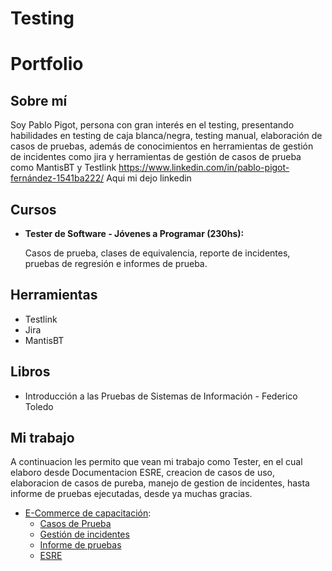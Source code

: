 # Testing

# Portfolio
## Sobre mí
Soy Pablo Pigot, persona con gran interés en el testing, presentando habilidades en testing de caja blanca/negra, testing manual, elaboración de casos de pruebas, además de conocimientos en herramientas de gestión de incidentes como jira y herramientas de gestión de casos de prueba como MantisBT y Testlink
https://www.linkedin.com/in/pablo-pigot-fernández-1541ba222/
Aqui mi dejo linkedin

## Cursos
* **Tester de Software - Jóvenes a Programar (230hs):**

  Casos de prueba, clases de equivalencia, reporte de incidentes, pruebas de regresión e informes de prueba.
  
## Herramientas

* Testlink
* Jira
* MantisBT

## Libros
* Introducción a las Pruebas de Sistemas de Información - Federico Toledo

## Mi trabajo
A continuacion les permito que vean mi trabajo como Tester, en el cual elaboro desde Documentacion ESRE, creacion de casos de uso, elaboracion de casos de pureba, manejo de gestion de incidentes, hasta informe de pruebas ejecutadas, desde ya muchas gracias.

* [E-Commerce de capacitación](https://japceibal.github.io/e-mercado-TESTING/index.html):
  * [Casos de Prueba](https://docs.google.com/spreadsheets/d/1MWO8qKHfZQzamuQ3Qt8JLVEY9HE6AP6A/edit?usp=sharing&ouid=117041756752276935516&rtpof=true&sd=true)
  * [Gestión de incidentes](https://docs.google.com/spreadsheets/d/1nRp7V52DuIFU4XVTpboK-cfvCAot0wxx/edit?usp=sharing&ouid=117041756752276935516&rtpof=true&sd=true)
  * [Informe de pruebas](https://docs.google.com/document/d/1sbyaWFNVseng-HZmrhCc18nBaC9K8sV2/edit?usp=sharing&ouid=117041756752276935516&rtpof=true&sd=true)
  * [ESRE](https://docs.google.com/document/d/1UI1Iwq4DDmoepqJOVbhXxl1GKPQXc6hZ/edit?usp=sharing&ouid=117041756752276935516&rtpof=true&sd=true)
